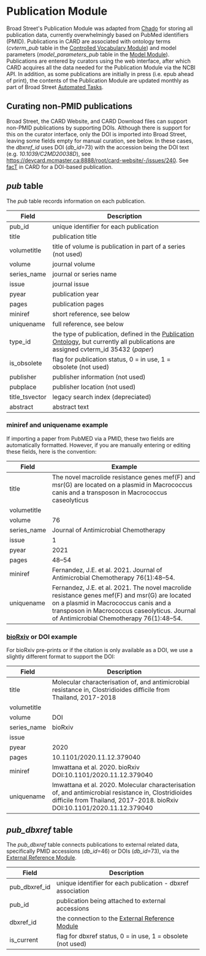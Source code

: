 # Publication Module

Broad Street's Publication Module was adapted from [Chado](http://gmod.org/wiki/Introduction_to_Chado) for storing all publication data, currently overwhelmingly based on PubMed identifiers (PMID). Publications in CARD are associated with ontology terms (*cvterm_pub* table in the [Controlled Vocabulary Module](controlled_vocabulary_module)) and model parameters (*model_parameters_pub* table in the [Model Module](model_module.md)). Publications are entered by curators using the web interface, after which CARD acquires all the data needed for the Publication Module via the NCBI API. In addition, as some publications are initially in press (i.e. epub ahead of print), the contents of the Publication Module are updated monthly as part of Broad Street [Automated Tasks](automated_tasks.md).

## Curating non-PMID publications

Broad Street, the CARD Website, and CARD Download files can support non-PMID publications by supporting DOIs. Although there is support for this on the curator interface, only the DOI is imported into Broad Street, leaving some fields empty for manual curation, see below. In these cases, the *dbxref_id* uses DOI (*db_id*=73) with the accession being the DOI text (e.g. *10.1039/C2MD20038D*), see https://devcard.mcmaster.ca:8888/root/card-website/-/issues/240. See [facT](https://dune.mcmaster.ca/ontology/37712) in CARD for a DOI-based publication.

## *pub* table

The *pub* table records information on each publication.

| Field | Description |
|-------|-------------|
| pub_id | unique identifier for each publication |
| title | publication title |
| volumetitle | title of volume is publication in part of a series (not used) |
| volume | journal volume |
| series_name | journal or series name |
| issue | journal issue |
| pyear | publication year |
| pages | publication pages |
| miniref | short reference, see below |
| uniquename | full reference, see below |
| type_id | the type of publication, defined in the [Publication Ontology](/ontologies/pub_ontology.md), but currently all publications are assigned cvterm_id 35432 (*paper*) |
| is_obsolete | flag for publication status, 0 = in use, 1 = obsolete (not used) |
| publisher | publisher information (not used) |
| pubplace | publisher location (not used) |
| title_tsvector | legacy search index (depreciated) |
| abstract | abstract text |

### **miniref** and **uniquename** example

If importing a paper from PubMED via a PMID, these two fields are automatically formatted. However, if you are manually entering or editing these fields, here is the convention:

| Field | Example |
|-------|-------------|
| title | The novel macrolide resistance genes mef(F) and msr(G) are located on a plasmid in Macrococcus canis and a transposon in Macrococcus caseolyticus |
| volumetitle | |
| volume | 76 |
| series_name | Journal of Antimicrobial Chemotherapy |
| issue | 1 |
| pyear | 2021 |
| pages | 48–54 |
| miniref | Fernandez, J.E. et al. 2021. Journal of Antimicrobial Chemotherapy 76(1):48–54. |
| uniquename | Fernandez, J.E. et al. 2021. The novel macrolide resistance genes mef(F) and msr(G) are located on a plasmid in Macrococcus canis and a transposon in Macrococcus caseolyticus. Journal of Antimicrobial Chemotherapy 76(1):48–54. |

### [bioRxiv](https://www.biorxiv.org) or DOI example

For bioRxiv pre-prints or if the citation is only available as a DOI, we use a slightly different format to support the DOI:

| Field | Description |
|-------|-------------|
| title | Molecular characterisation of, and antimicrobial resistance in, Clostridioides difficile from Thailand, 2017-2018 |
| volumetitle | |
| volume | DOI |
| series_name | bioRxiv |
| issue | |
| pyear | 2020 |
| pages | 10.1101/2020.11.12.379040 |
| miniref | Imwattana et al. 2020. bioRxiv DOI:10.1101/2020.11.12.379040 |
| uniquename | Imwattana et al. 2020. Molecular characterisation of, and antimicrobial resistance in, Clostridioides difficile from Thailand, 2017-2018. bioRxiv DOI:10.1101/2020.11.12.379040 |

## *pub_dbxref* table

The *pub_dbxref* table connects publications to external related data, specifically PMID accessions (*db_id*=46) or DOIs (*db_id*=73), via the [External Reference Module](dbxref_module.md).

| Field | Description |
|-------|-------------|
| pub_dbxref_id | unique identifier for each publication - dbxref association |
| pub_id | publication being attached to external accessions |
| dbxref_id | the connection to the [External Reference Module](dbxref_module.md) |
| is_current | flag for dbxref status, 0 = in use, 1 = obsolete (not used) |
